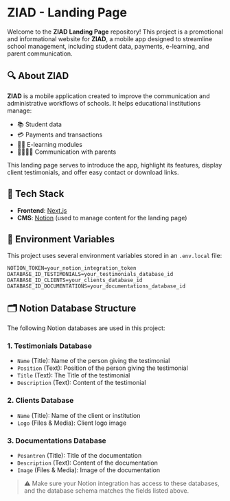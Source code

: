 # ZIAD - Landing Page

Welcome to the **ZIAD Landing Page** repository! This project is a promotional and informational website for **ZIAD**, a mobile app designed to streamline school management, including student data, payments, e-learning, and parent communication.

## 🔍 About ZIAD

**ZIAD** is a mobile application created to improve the communication and administrative workflows of schools. It helps educational institutions manage:

- 📚 Student data
- 💳 Payments and transactions
- 🧑‍🏫 E-learning modules
- 👨‍👩‍👧‍👦 Communication with parents

This landing page serves to introduce the app, highlight its features, display client testimonials, and offer easy contact or download links.

## 🚀 Tech Stack

- **Frontend**: [Next.js](https://nextjs.org/)
- **CMS**: [Notion](https://www.notion.so/) (used to manage content for the landing page)

## 🧪 Environment Variables

This project uses several environment variables stored in an `.env.local` file:

```env
NOTION_TOKEN=your_notion_integration_token
DATABASE_ID_TESTIMONIALS=your_testimonials_database_id
DATABASE_ID_CLIENTS=your_clients_database_id
DATABASE_ID_DOCUMENTATIONS=your_documentations_database_id
```

## 🗂️ Notion Database Structure

The following Notion databases are used in this project:

### 1. Testimonials Database

- `Name` (Title): Name of the person giving the testimonial
- `Position` (Text): Position of the person giving the testimonial
- `Title` (Text): The Title of the testimonial
- `Description` (Text): Content of the testimonial

### 2. Clients Database

- `Name` (Title): Name of the client or institution
- `Logo` (Files & Media): Client logo image

### 3. Documentations Database

- `Pesantren` (Title): Title of the documentation
- `Description` (Text): Content of the documentation
- `Image` (Files & Media): Image of the documentation

> ⚠️ Make sure your Notion integration has access to these databases, and the database schema matches the fields listed above.
